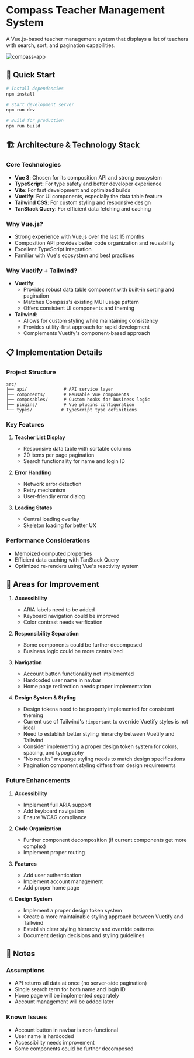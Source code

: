 # Compass Teacher Management System

A Vue.js-based teacher management system that displays a list of teachers with search, sort, and pagination capabilities.

![compass-app](https://github.com/user-attachments/assets/9b1e8dc3-6e55-48ce-bf0d-659711e82b67)

## 🚀 Quick Start

```bash
# Install dependencies
npm install

# Start development server
npm run dev

# Build for production
npm run build
```

## 🏗️ Architecture & Technology Stack

### Core Technologies

- **Vue 3**: Chosen for its composition API and strong ecosystem
- **TypeScript**: For type safety and better developer experience
- **Vite**: For fast development and optimized builds
- **Vuetify**: For UI components, especially the data table feature
- **Tailwind CSS**: For custom styling and responsive design
- **TanStack Query**: For efficient data fetching and caching

### Why Vue.js?

- Strong experience with Vue.js over the last 15 months
- Composition API provides better code organization and reusability
- Excellent TypeScript integration
- Familiar with Vue's ecosystem and best practices

### Why Vuetify + Tailwind?

- **Vuetify**:
  - Provides robust data table component with built-in sorting and pagination
  - Matches Compass's existing MUI usage pattern
  - Offers consistent UI components and theming
- **Tailwind**:
  - Allows for custom styling while maintaining consistency
  - Provides utility-first approach for rapid development
  - Complements Vuetify's component-based approach

## 📋 Implementation Details

### Project Structure

```
src/
├── api/              # API service layer
├── components/       # Reusable Vue components
├── composables/      # Custom hooks for business logic
├── plugins/          # Vue plugins configuration
└── types/           # TypeScript type definitions
```

### Key Features

1. **Teacher List Display**

   - Responsive data table with sortable columns
   - 20 items per page pagination
   - Search functionality for name and login ID

2. **Error Handling**

   - Network error detection
   - Retry mechanism
   - User-friendly error dialog

3. **Loading States**
   - Central loading overlay
   - Skeleton loading for better UX

### Performance Considerations

- Memoized computed properties
- Efficient data caching with TanStack Query
- Optimized re-renders using Vue's reactivity system

## 🎯 Areas for Improvement

1. **Accessibility**

   - ARIA labels need to be added
   - Keyboard navigation could be improved
   - Color contrast needs verification

2. **Responsibility Separation**

   - Some components could be further decomposed
   - Business logic could be more centralized

3. **Navigation**

   - Account button functionality not implemented
   - Hardcoded user name in navbar
   - Home page redirection needs proper implementation

4. **Design System & Styling**
   - Design tokens need to be properly implemented for consistent theming
   - Current use of Tailwind's `!important` to override Vuetify styles is not ideal
   - Need to establish better styling hierarchy between Vuetify and Tailwind
   - Consider implementing a proper design token system for colors, spacing, and typography
   - "No results" message styling needs to match design specifications
   - Pagination component styling differs from design requirements

### Future Enhancements

1. **Accessibility**

   - Implement full ARIA support
   - Add keyboard navigation
   - Ensure WCAG compliance

2. **Code Organization**

   - Further component decomposition (if current components get more complex)
   - Implement proper routing

3. **Features**

   - Add user authentication
   - Implement account management
   - Add proper home page

4. **Design System**
   - Implement a proper design token system
   - Create a more maintainable styling approach between Vuetify and Tailwind
   - Establish clear styling hierarchy and override patterns
   - Document design decisions and styling guidelines

## 📝 Notes

### Assumptions

- API returns all data at once (no server-side pagination)
- Single search term for both name and login ID
- Home page will be implemented separately
- Account management will be added later

### Known Issues

- Account button in navbar is non-functional
- User name is hardcoded
- Accessibility needs improvement
- Some components could be further decomposed
